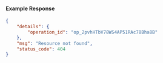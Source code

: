 <!-- Code generated for API Clients. DO NOT EDIT. -->

#### Example Response

```json
{
	"details": {
		"operation_id": "op_2pvhHTbV78WS4AP51RAc78Bha8B"
	},
	"msg": "Resource not found",
	"status_code": 404
}
```
